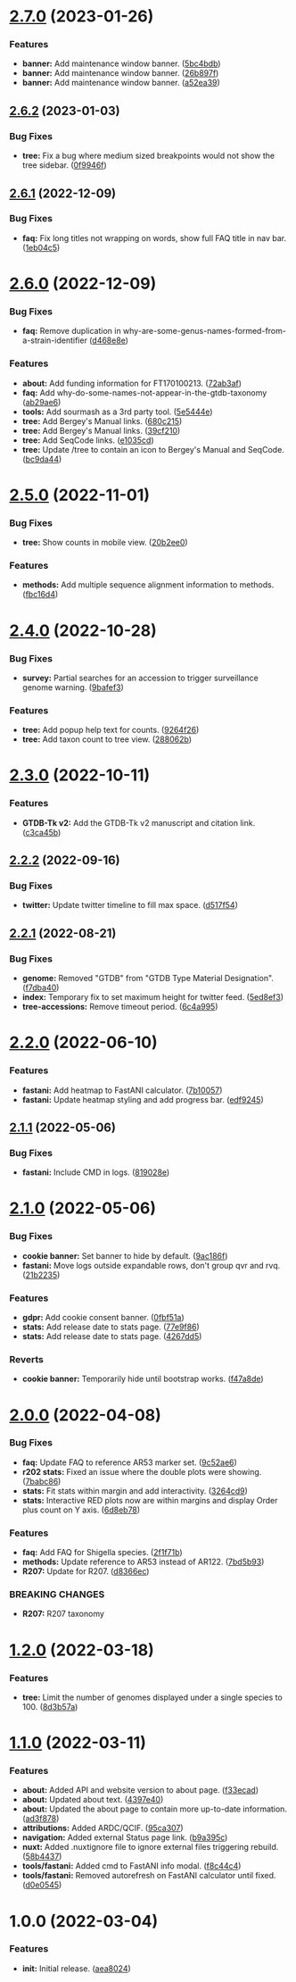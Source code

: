 # [2.7.0](https://github.com/Ecogenomics/gtdb.ecogenomic.org/compare/v2.6.2...v2.7.0) (2023-01-26)


### Features

* **banner:** Add maintenance window banner. ([5bc4bdb](https://github.com/Ecogenomics/gtdb.ecogenomic.org/commit/5bc4bdb17eb1afee33b373d959e0bff6af0f6af2))
* **banner:** Add maintenance window banner. ([26b897f](https://github.com/Ecogenomics/gtdb.ecogenomic.org/commit/26b897ff1d1e74ebc8090fedc14589fa0749f806))
* **banner:** Add maintenance window banner. ([a52ea39](https://github.com/Ecogenomics/gtdb.ecogenomic.org/commit/a52ea39d9f05bdd8db95c5de9efb104776685937))

## [2.6.2](https://github.com/Ecogenomics/gtdb.ecogenomic.org/compare/v2.6.1...v2.6.2) (2023-01-03)


### Bug Fixes

* **tree:** Fix a bug where medium sized breakpoints would not show the tree sidebar. ([0f9946f](https://github.com/Ecogenomics/gtdb.ecogenomic.org/commit/0f9946fd8deb48f8a9bdd26e341cf323097b6c05))

## [2.6.1](https://github.com/Ecogenomics/gtdb.ecogenomic.org/compare/v2.6.0...v2.6.1) (2022-12-09)


### Bug Fixes

* **faq:** Fix long titles not wrapping on words, show full FAQ title in nav bar. ([1eb04c5](https://github.com/Ecogenomics/gtdb.ecogenomic.org/commit/1eb04c515c9e98a5ed643fef3e49f5ab4d34026d))

# [2.6.0](https://github.com/Ecogenomics/gtdb.ecogenomic.org/compare/v2.5.0...v2.6.0) (2022-12-09)


### Bug Fixes

* **faq:** Remove duplication in why-are-some-genus-names-formed-from-a-strain-identifier ([d468e8e](https://github.com/Ecogenomics/gtdb.ecogenomic.org/commit/d468e8e22fe16b14ee7d10a5aa3e09e3acdfba8d))


### Features

* **about:** Add funding information for FT170100213. ([72ab3af](https://github.com/Ecogenomics/gtdb.ecogenomic.org/commit/72ab3af490a88f9764f379f2fbeb67e944120a92))
* **faq:** Add why-do-some-names-not-appear-in-the-gtdb-taxonomy ([ab29ae6](https://github.com/Ecogenomics/gtdb.ecogenomic.org/commit/ab29ae6b5865df7abe11264518bb7a0a0b55bba5))
* **tools:** Add sourmash as a 3rd party tool. ([5e5444e](https://github.com/Ecogenomics/gtdb.ecogenomic.org/commit/5e5444e6692f26e8b23c18e0d53c9a2f704c151f))
* **tree:** Add Bergey's Manual links. ([680c215](https://github.com/Ecogenomics/gtdb.ecogenomic.org/commit/680c2152759ddee7097e6ee290881580418e868c))
* **tree:** Add Bergey's Manual links. ([39cf210](https://github.com/Ecogenomics/gtdb.ecogenomic.org/commit/39cf210e9938fc76accc9217dad2481f627859cc))
* **tree:** Add SeqCode links. ([e1035cd](https://github.com/Ecogenomics/gtdb.ecogenomic.org/commit/e1035cdf7d87ef294c628e2a83b2ce4b849f6249))
* **tree:** Update /tree to contain an icon to Bergey's Manual and SeqCode. ([bc9da44](https://github.com/Ecogenomics/gtdb.ecogenomic.org/commit/bc9da440eea763146669be0818505c1c3eda2267))

# [2.5.0](https://github.com/Ecogenomics/gtdb.ecogenomic.org/compare/v2.4.0...v2.5.0) (2022-11-01)


### Bug Fixes

* **tree:** Show counts in mobile view. ([20b2ee0](https://github.com/Ecogenomics/gtdb.ecogenomic.org/commit/20b2ee0c004271ba9a08412f2206817623708ebc))


### Features

* **methods:** Add multiple sequence alignment information to methods. ([fbc16d4](https://github.com/Ecogenomics/gtdb.ecogenomic.org/commit/fbc16d47efc2e277514bfd959e66630cced82515))

# [2.4.0](https://github.com/Ecogenomics/gtdb.ecogenomic.org/compare/v2.3.0...v2.4.0) (2022-10-28)


### Bug Fixes

* **survey:** Partial searches for an accession to trigger surveillance genome warning. ([9bafef3](https://github.com/Ecogenomics/gtdb.ecogenomic.org/commit/9bafef3332f1b7fa102954f7be57e386c6124235))


### Features

* **tree:** Add popup help text for counts. ([9264f26](https://github.com/Ecogenomics/gtdb.ecogenomic.org/commit/9264f260ec2129289eb590c367869929485c37b3))
* **tree:** Add taxon count to tree view. ([288062b](https://github.com/Ecogenomics/gtdb.ecogenomic.org/commit/288062bfdcd35b070031f203aa5aaf6a008c300f))

# [2.3.0](https://github.com/Ecogenomics/gtdb.ecogenomic.org/compare/v2.2.2...v2.3.0) (2022-10-11)


### Features

* **GTDB-Tk v2:** Add the GTDB-Tk v2 manuscript and citation link. ([c3ca45b](https://github.com/Ecogenomics/gtdb.ecogenomic.org/commit/c3ca45bba526ec5fd99a7de381f94ea73cae5c5b))

## [2.2.2](https://github.com/Ecogenomics/gtdb.ecogenomic.org/compare/v2.2.1...v2.2.2) (2022-09-16)


### Bug Fixes

* **twitter:** Update twitter timeline to fill max space. ([d517f54](https://github.com/Ecogenomics/gtdb.ecogenomic.org/commit/d517f5461dbed5087c03978ecbfe14e5dd88d8eb))

## [2.2.1](https://github.com/Ecogenomics/gtdb.ecogenomic.org/compare/v2.2.0...v2.2.1) (2022-08-21)


### Bug Fixes

* **genome:** Removed "GTDB" from "GTDB Type Material Designation". ([f7dba40](https://github.com/Ecogenomics/gtdb.ecogenomic.org/commit/f7dba408098a2b07e5afacf320a9eaebd0d1bba0))
* **index:** Temporary fix to set maximum height for twitter feed. ([5ed8ef3](https://github.com/Ecogenomics/gtdb.ecogenomic.org/commit/5ed8ef34c836ba620b8b9365b2bad2d5d7b81856))
* **tree-accessions:** Remove timeout period. ([6c4a995](https://github.com/Ecogenomics/gtdb.ecogenomic.org/commit/6c4a995589e3ac1a6067ce9f9be01bc2bcea4748))

# [2.2.0](https://github.com/Ecogenomics/gtdb.ecogenomic.org/compare/v2.1.1...v2.2.0) (2022-06-10)


### Features

* **fastani:** Add heatmap to FastANI calculator. ([7b10057](https://github.com/Ecogenomics/gtdb.ecogenomic.org/commit/7b10057f4376ae870a7340b40d60922e544e3e8d))
* **fastani:** Update heatmap styling and add progress bar. ([edf9245](https://github.com/Ecogenomics/gtdb.ecogenomic.org/commit/edf924557051b734a10ae388d5a09eb98469efbc))

## [2.1.1](https://github.com/Ecogenomics/gtdb.ecogenomic.org/compare/v2.1.0...v2.1.1) (2022-05-06)


### Bug Fixes

* **fastani:** Include CMD in logs. ([819028e](https://github.com/Ecogenomics/gtdb.ecogenomic.org/commit/819028eb2f6d684f8c6e1585c60a1b754328df2c))

# [2.1.0](https://github.com/Ecogenomics/gtdb.ecogenomic.org/compare/v2.0.0...v2.1.0) (2022-05-06)


### Bug Fixes

* **cookie banner:** Set banner to hide by default. ([9ac186f](https://github.com/Ecogenomics/gtdb.ecogenomic.org/commit/9ac186fb2d1be019a2ca996cde6ecbe8bcd9cbda))
* **fastani:** Move logs outside expandable rows, don't group qvr and rvq. ([21b2235](https://github.com/Ecogenomics/gtdb.ecogenomic.org/commit/21b2235ddb36158e5a3c823226172d64c0ed9c53))


### Features

* **gdpr:** Add cookie consent banner. ([0fbf51a](https://github.com/Ecogenomics/gtdb.ecogenomic.org/commit/0fbf51aad4675893da2d8ad80f2efd913c083a9d))
* **stats:** Add release date to stats page. ([77e9f86](https://github.com/Ecogenomics/gtdb.ecogenomic.org/commit/77e9f863262efaafd16ad6f2a50f67973f51be16))
* **stats:** Add release date to stats page. ([4267dd5](https://github.com/Ecogenomics/gtdb.ecogenomic.org/commit/4267dd54e02df743b452cd3fc1eb857752ad24ce))


### Reverts

* **cookie banner:** Temporarily hide until bootstrap works. ([f47a8de](https://github.com/Ecogenomics/gtdb.ecogenomic.org/commit/f47a8de89728eab52cca2d28444518d6edd26b6c))

# [2.0.0](https://github.com/Ecogenomics/gtdb.ecogenomic.org/compare/v1.2.0...v2.0.0) (2022-04-08)


### Bug Fixes

* **faq:** Update FAQ to reference AR53 marker set. ([9c52ae6](https://github.com/Ecogenomics/gtdb.ecogenomic.org/commit/9c52ae6f98a555ae62c94813a3de525f17d4fea3))
* **r202 stats:** Fixed an issue where the double plots were showing. ([7babc86](https://github.com/Ecogenomics/gtdb.ecogenomic.org/commit/7babc867a09e8d6d8f0802cae8a439066f72c5c2))
* **stats:** Fit stats within margin and add interactivity. ([3264cd9](https://github.com/Ecogenomics/gtdb.ecogenomic.org/commit/3264cd947dbdff8c8819ca444a5e8ab593478795))
* **stats:** Interactive RED plots now are within margins and display Order plus count on Y axis. ([6d8eb78](https://github.com/Ecogenomics/gtdb.ecogenomic.org/commit/6d8eb788eee4a4e0fcdb18379e257d7aa67351a1))


### Features

* **faq:** Add FAQ for Shigella species. ([2f1f71b](https://github.com/Ecogenomics/gtdb.ecogenomic.org/commit/2f1f71b58369407c5b21ec46ef54a56785f0f544))
* **methods:** Update reference to AR53 instead of AR122. ([7bd5b93](https://github.com/Ecogenomics/gtdb.ecogenomic.org/commit/7bd5b9316773d48570e97c2bb0df6d42aa9690e6))
* **R207:** Update for R207. ([d8366ec](https://github.com/Ecogenomics/gtdb.ecogenomic.org/commit/d8366ec1bbc326bb0acd5a4fed65617adefb5a79))


### BREAKING CHANGES

* **R207:** R207 taxonomy

# [1.2.0](https://github.com/Ecogenomics/gtdb.ecogenomic.org/compare/v1.1.0...v1.2.0) (2022-03-18)


### Features

* **tree:** Limit the number of genomes displayed under a single species to 100. ([8d3b57a](https://github.com/Ecogenomics/gtdb.ecogenomic.org/commit/8d3b57a93ea6ae09702d8528f72059f5a765c410))

# [1.1.0](https://github.com/Ecogenomics/gtdb.ecogenomic.org/compare/v1.0.0...v1.1.0) (2022-03-11)


### Features

* **about:** Added API and website version to about page. ([f33ecad](https://github.com/Ecogenomics/gtdb.ecogenomic.org/commit/f33ecad98ad819cc90766f6693307ccf37808e12))
* **about:** Updated about text. ([4397e40](https://github.com/Ecogenomics/gtdb.ecogenomic.org/commit/4397e4012714de41afe7da39e0b7e54b76298640))
* **about:** Updated the about page to contain more up-to-date information. ([ad3f878](https://github.com/Ecogenomics/gtdb.ecogenomic.org/commit/ad3f8783302fcd352247cb7905c32476b65eca11))
* **attributions:** Added ARDC/QCIF. ([95ca307](https://github.com/Ecogenomics/gtdb.ecogenomic.org/commit/95ca3071e0feabdba9d56be7caa0df5e399737d3))
* **navigation:** Added external Status page link. ([b9a395c](https://github.com/Ecogenomics/gtdb.ecogenomic.org/commit/b9a395c00d7ffbdfc2286128ee824360db334390))
* **nuxt:** Added .nuxtignore file to ignore external files triggering rebuild. ([58b4437](https://github.com/Ecogenomics/gtdb.ecogenomic.org/commit/58b4437f99626d79dcc675ed9a840854a8343bb0))
* **tools/fastani:** Added cmd to FastANI info modal. ([f8c44c4](https://github.com/Ecogenomics/gtdb.ecogenomic.org/commit/f8c44c4a649c21a60f905f80e3016c69afa12d2d))
* **tools/fastani:** Removed autorefresh on FastANI calculator until fixed. ([d0e0545](https://github.com/Ecogenomics/gtdb.ecogenomic.org/commit/d0e054532a50680811f7df7d702fd30618f2c768))

# 1.0.0 (2022-03-04)


### Features

* **init:** Initial release. ([aea8024](https://github.com/Ecogenomics/gtdb.ecogenomic.org/commit/aea80245e768fa5c149526437aa4446940a8c16e))
